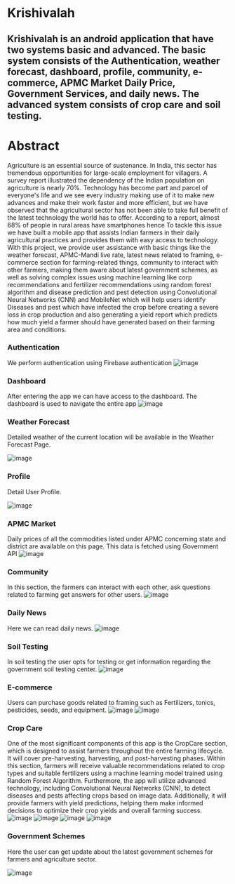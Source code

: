 # Krishivalah
## Krishivalah is an android application that have two systems basic and advanced. The basic system consists of the Authentication, weather forecast, dashboard, profile, community, e-commerce, APMC Market Daily Price, Government Services, and daily news. The advanced system consists of crop care and soil testing.

# Abstract
Agriculture is an essential source of sustenance. In India, this sector has tremendous opportunities for large-scale employment for villagers. A survey report illustrated the dependency of the Indian population on agriculture is nearly 70%. Technology has become part and parcel of everyone's life and we see every industry making use of it to make new advances and make their work faster and more efficient, but we have observed that the agricultural sector has not been able to take full benefit of the latest technology the world has to offer. According to a report, almost 68% of people in rural areas have smartphones hence To tackle this issue we have built a mobile app that assists Indian farmers in their daily agricultural practices and provides them with easy access to technology. With this project, we provide user assistance with basic things like the weather forecast, APMC-Mandi live rate, latest news related to framing, e-commerce section for farming-related things, community to interact with other farmers, making them aware about latest government schemes, as well as solving complex issues using machine learning like corp recommendations and fertilizer recommendations using random forest algorithm and disease prediction and pest detection using Convolutional Neural Networks (CNN) and MobileNet which will help users identify Diseases and pest which have infected the crop before creating a severe loss in crop production and also generating a yield report which predicts how much yield a farmer should have generated based on their farming area and conditions.

### Authentication
We perform authentication using Firebase authentication
![image](https://user-images.githubusercontent.com/106653594/230711313-650b1c25-2435-4cde-b151-2705ac5f2db4.png)

### Dashboard
After entering the app we can have access to the dashboard. The dashboard is used to navigate the entire app
![image](https://user-images.githubusercontent.com/106653594/230712862-d1ee6632-086f-4a9b-b302-5af492fb88d9.png)

### Weather Forecast
Detailed weather of the current location will be available in the Weather Forecast Page.

![image](https://user-images.githubusercontent.com/106653594/230713875-72cf38ec-2852-4a59-a636-51af12b870c3.png)

### Profile
Detail User Profile.

![image](https://user-images.githubusercontent.com/106653594/230713815-4f33f0e1-e6a1-4748-9cad-16cd44a2c545.png)

### APMC Market
Daily prices of all the commodities listed under APMC concerning state and district are available on this page.
This data is fetched using Government API
![image](https://user-images.githubusercontent.com/106653594/230713129-ffb5be91-b954-4ff5-8853-45e5a5fb11dc.png)

### Community
In this section, the farmers can interact with each other, ask questions related to farming get answers for other users.
![image](https://user-images.githubusercontent.com/106653594/230713248-24073000-b2b0-402b-bbc8-f64a18aa321a.png)

### Daily News
Here we can read daily news.
![image](https://user-images.githubusercontent.com/106653594/230713319-edb7e014-2921-4013-bf4a-61f55282cd42.png)

### Soil Testing
In soil testing the user opts for testing or get information regarding the government soil testing center.
![image](https://user-images.githubusercontent.com/106653594/230713484-b44c0771-4ce0-4cee-821e-ec907daef32d.png)

### E-commerce 
Users can purchase goods related to framing such as Fertilizers, tonics, pesticides, seeds, and equipment. 
![image](https://user-images.githubusercontent.com/106653594/230713561-6d8f4406-85b2-4ac2-b67b-234ed5f29805.png)
![image](https://user-images.githubusercontent.com/106653594/230713575-c59e5247-dac2-4c57-b7b8-a7d99442040b.png)

### Crop Care
One of the most significant components of this app is the CropCare section, which is designed to assist farmers throughout the entire farming lifecycle. It will cover pre-harvesting, harvesting, and post-harvesting phases. Within this section, farmers will receive valuable recommendations related to crop types and suitable fertilizers using a machine learning model trained using Random Forest Algorithm. Furthermore, the app will utilize advanced technology, including Convolutional Neural Networks (CNN), to detect diseases and pests affecting crops based on image data. Additionally, it will provide farmers with yield predictions, helping them make informed decisions to optimize their crop yields and overall farming success.
![image](https://user-images.githubusercontent.com/106653594/230713682-e0c4a3e3-0e22-481b-9fe2-83284e51c752.png)
![image](https://user-images.githubusercontent.com/106653594/230713722-39efe5ae-4407-4649-95fc-8c700dac51f0.png)
![image](https://user-images.githubusercontent.com/106653594/230713735-62ee3066-8452-4aff-a854-b340d589f936.png)
![image](https://user-images.githubusercontent.com/106653594/230713759-80fa4dc2-f9c8-4bcd-b24d-3905c17b5273.png)

### Government Schemes
Here the user can get update about the latest government schemes for farmers and agriculture sector.

![image](https://user-images.githubusercontent.com/106653594/230713799-ab01e2ca-6749-48c4-bd32-0851b88471e2.png)


